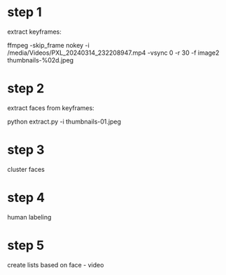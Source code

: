 # step 1

extract keyframes:

ffmpeg -skip_frame nokey -i  /media/Videos/PXL_20240314_232208947.mp4 -vsync 0 -r 30 -f image2 thumbnails-%02d.jpeg

# step 2

extract faces from keyframes:

python extract.py -i thumbnails-01.jpeg

# step 3

cluster faces

# step 4

human labeling

# step 5

create lists based on face - video
